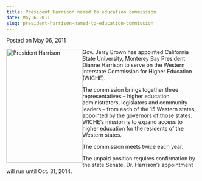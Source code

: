 ```yaml
---
title: President Harrison named to education commission
date: May 6 2011
slug: president-harrison-named-to-education-commission
---
```





<span class="date">Posted on May 06, 2011    </span>
<p><img alt="President Harrison" src="http://news.csumb.edu/sites/default/files/65/attachments/news/images/harrison1_approved_sm.jpg" style="float:left; width:200px; height:300px"/></p>
<p>Gov. Jerry Brown has appointed California State University,
Monterey Bay President Dianne Harrison to serve on the Western
Interstate Commission for Higher Education (WICHE).</p>
<p>The commission brings together three representatives &#x2013; higher
education administrators, legislators and community leaders &#x2013; from
each of the 15 Western states, appointed by the governors of those
states. WICHE&#x2019;s mission is to expand access to higher education for
the residents of the Western states.</p>
<p>The commission meets twice each year.</p>
<p>The unpaid position requires confirmation by the state Senate.
Dr. Harrison&#x2019;s appointment will run until Oct. 31, 2014.<br>
&#xA0;</br></p>





